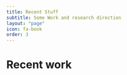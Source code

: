```yaml
---
title: Recent Stuff
subtitle: Some Work and research direction
layout: "page"
icon: fa-book
order: 3
---
```


# Recent work